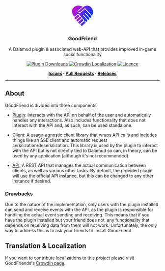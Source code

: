 <div align="center">

<img src="./assets/icons/icon.png" alt="GoodFriend Logo" width="15%">
  
### GoodFriend

A Dalamud plugin & associated web-API that provides improved in-game social functionality 

[![Plugin Downloads](https://img.shields.io/endpoint?url=https://dalamud-dl-count.blooym.workers.dev/GoodFriend&label=Plugin%20Downloads)](https://github.com/Blooym/GoodFriend)
[![Crowdin Localization](https://badges.crowdin.net/goodfriend/localized.svg)](https://crowdin.com/project/goodfriend)
[![Licence](https://img.shields.io/github/license/Blooym/Wholist?color=blue&label=Licence)](https://github.com/Blooym/GoodFriend/blob/main/LICENSE)

**[Issues](https://github.com/Blooym/GoodFriend/issues) · [Pull Requests](https://github.com/Blooym/GoodFriend/pulls) · [Releases](https://github.com/Blooym/GoodFriend/releases/latest)**

</div>

---

## About
GoodFriend is divided into three components:

- [Plugin](./src/Plugin): Interacts with the API on behalf of the user and automatically handles any interactions. Also includes functionality that does not interact with the API and, as such, can be used standalone.

- [Client](./src/Client): A usage-agnostic client library that wraps API calls and includes things like an SSE client and automatic request serialization/deserialization. This library is used by the plugin to interact with the API but is not directly tied to Dalamud so can, in theory, can be used by any application (although it's not recommended).

- [API](./src/Api): A REST API that manages the actual communication between clients, as well as various other tasks. By default, the provided plugin will use the official API instance, but this can be changed to any other instance if desired.

### Drawbacks

Due to the nature of the implementation, only users with the plugin installed can send and receive events with the API, as the plugin is responsible for handling the actual event sending and receiving. This means that if you have the plugin installed but your friend does not, any functionality that depends on receiving data from them will not work. Unfortunately, the only way to address this is to ask your friends to install GoodFriend.

## Translation & Localization

If you want to contribute localizations to this project please visit GoodFriends's [Crowdin page](https://crwd.in/goodfriend).
